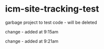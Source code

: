 icm-site-tracking-test
======================

garbage project to test code - will be deleted

change - added at 9:15am

change - added at 9:21am